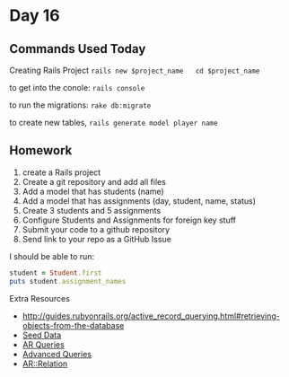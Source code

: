 Day 16
===========================


Commands Used Today
---------------------

Creating Rails Project
`
rails new $project_name  
cd $project_name
`

to get into the conole:
`rails console`

to run the migrations:
`rake db:migrate`

to create new tables,
`rails generate model player name`

Homework
-----------------------------

1. create a Rails project
2. Create a git repository and add all files
2. Add a model that has students (name)
3. Add a model that has assignments (day, student, name, status)
4. Create 3 students and 5 assignments
5. Configure Students and Assignments for foreign key stuff
6. Submit your code to a github repository
7. Send link to your repo as a GitHub Issue

I should be able to run:

```ruby
student = Student.first
puts student.assignment_names
```

Extra Resources
* http://guides.rubyonrails.org/active_record_querying.html#retrieving-objects-from-the-database
* [Seed Data](http://railscasts.com/episodes/179-seed-data)
* [AR Queries](http://railscasts.com/episodes/202-active-record-queries-in-rails-3)
* [Advanced Queries](http://railscasts.com/episodes/215-advanced-queries-in-rails-3)
* [AR::Relation](http://railscasts.com/episodes/239-activerecord-relation-walkthrough)
